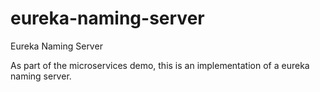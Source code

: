 # eureka-naming-server
Eureka Naming Server

As part of the microservices demo, this is an implementation of a eureka naming server.
